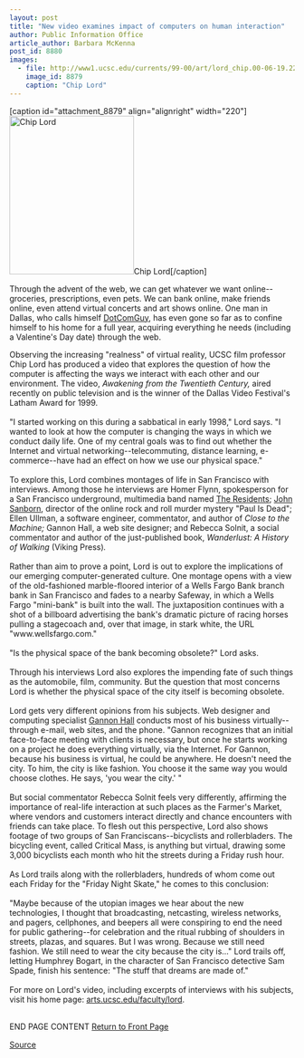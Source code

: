 ```yaml
---
layout: post
title: "New video examines impact of computers on human interaction"
author: Public Information Office
article_author: Barbara McKenna
post_id: 8880
images:
  - file: http://www1.ucsc.edu/currents/99-00/art/lord_chip.00-06-19.220.jpg
    image_id: 8879
    caption: "Chip Lord"
---
```


[caption id="attachment_8879" align="alignright" width="220"]<a href="http://dev-ucsc-news.pantheonsite.io/wp-content/uploads/2000/06/lord_chip.00-06-19.220.jpg"><img class="size-full wp-image-8879" src="http://dev-ucsc-news.pantheonsite.io/wp-content/uploads/2000/06/lord_chip.00-06-19.220.jpg" alt="Chip Lord" width="220" height="280" /></a>Chip Lord[/caption]
<p>
  Through the advent of the web, we can get whatever we want online--groceries, prescriptions, even pets. We can bank online, make friends online, even attend virtual concerts and art shows online. One man in Dallas, who calls himself <a href="http://www.dotcomguy.com">DotComGuy</a>, has even gone so far as to confine himself to his home for a full year, acquiring everything he needs (including a Valentine's Day date) through the web.
</p>Observing the increasing "realness" of virtual reality, UCSC film professor Chip Lord has produced a video that explores the question of how the computer is affecting the ways we interact with each other and our environment. The video, <i>Awakening from the Twentieth Century,</i> aired recently on public television and is the winner of the Dallas Video Festival's Latham Award for 1999. <b><br>
<br></b>"I started working on this during a sabbatical in early 1998," Lord says. "I wanted to look at how the computer is changing the ways in which we conduct daily life. One of my central goals was to find out whether the Internet and virtual networking--telecommuting, distance learning, e-commerce--have had an effect on how we use our physical space."<br>
<br>
To explore this, Lord combines montages of life in San Francisco with interviews. Among those he interviews are Homer Flynn, spokesperson for a San Francisco underground, multimedia band named <a href="http://www.residents.com">The Residents</a>; <a href="http://www.lafong.com/lafong/sanbornbio.html">John Sanborn</a>, director of the online rock and roll murder mystery "Paul Is Dead"; Ellen Ullman, a software engineer, commentator, and author of <i>Close to the Machine;</i> Gannon Hall, a web site designer; and Rebecca Solnit, a social commentator and author of the just-published book, <i>Wanderlust: A History of Walking</i> (Viking Press)<i>.<br>
<br></i>Rather than aim to prove a point, Lord is out to explore the implications of our emerging computer-generated culture. One montage opens with a view of the old-fashioned marble-floored interior of a Wells Fargo Bank branch bank in San Francisco and fades to a nearby Safeway, in which a Wells Fargo "mini-bank" is built into the wall. The juxtaposition continues with a shot of a billboard advertising the bank's dramatic picture of racing horses pulling a stagecoach and, over that image, in stark white, the URL "www.wellsfargo.com."<br>
<br>
"Is the physical space of the bank becoming obsolete?" Lord asks.<br>
<br>
Through his interviews Lord also explores the impending fate of such things as the automobile, film, community. But the question that most concerns Lord is whether the physical space of the city itself is becoming obsolete.<br>
<br>
Lord gets very different opinions from his subjects. Web designer and computing specialist <a href="http://www.hallconsulting.com">Gannon Hall</a> conducts most of his business virtually--through e-mail, web sites, and the phone. "Gannon recognizes that an initial face-to-face meeting with clients is necessary, but once he starts working on a project he does everything virtually, via the Internet. For Gannon, because his business is virtual, he could be anywhere. He doesn't need the city. To him, the city is like fashion. You choose it the same way you would choose clothes. He says, 'you wear the city.' "<br>
<br>
But social commentator Rebecca Solnit feels very differently, affirming the importance of real-life interaction at such places as the Farmer's Market, where vendors and customers interact directly and chance encounters with friends can take place. To flesh out this perspective, Lord also shows footage of two groups of San Franciscans--bicyclists and rollerbladers. The bicycling event, called Critical Mass, is anything but virtual, drawing some 3,000 bicyclists each month who hit the streets during a Friday rush hour.<br>
<br>
As Lord trails along with the rollerbladers, hundreds of whom come out each Friday for the "Friday Night Skate," he comes to this conclusion:<br>
<br>
"Maybe because of the utopian images we hear about the new technologies, I thought that broadcasting, netcasting, wireless networks, and pagers, cellphones, and beepers all were conspiring to end the need for public gathering--for celebration and the ritual rubbing of shoulders in streets, plazas, and squares. But I was wrong. Because we still need fashion. We still need to wear the city because the city is..." Lord trails off, letting Humphrey Bogart, in the character of San Francisco detective Sam Spade, finish his sentence: "The stuff that dreams are made of."<br>
<br>
For more on Lord's video, including excerpts of interviews with his subjects, visit his home page: <a href="http://arts.ucsc.edu/faculty/lord">arts.ucsc.edu/faculty/lord</a>.
<p>
  <br>
  END PAGE CONTENT <a href="../../index.html">Return to Front Page</a> <img align="bottom" alt=" " border="0" height="1" src="../../images/trans.gif" width="385">
</p>
<p><a href="http://www1.ucsc.edu/currents/99-00/06-19/lord.html" title="Permalink to lord">Source</a></p>
